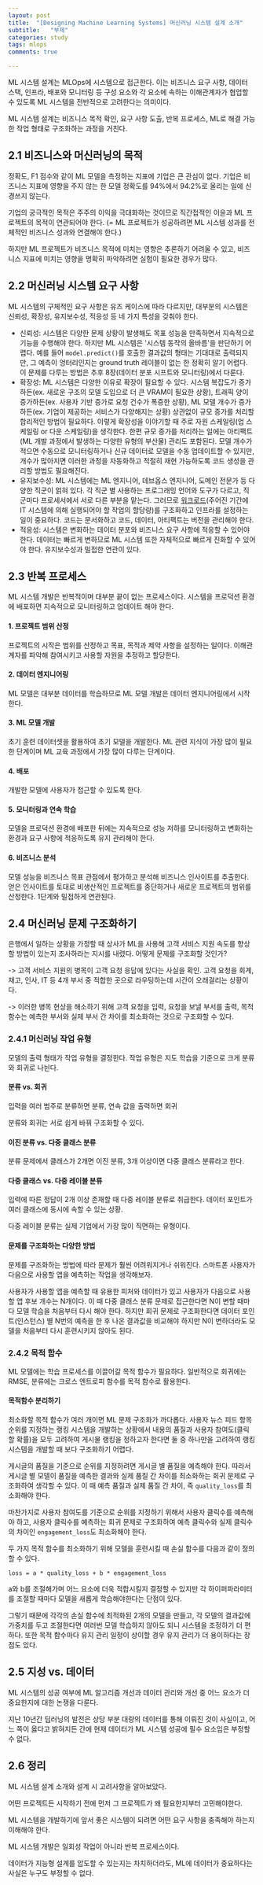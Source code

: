 ```yaml
---
layout: post
title:  "[Designing Machine Learning Systems] 머신러닝 시스템 설계 소개"
subtitle:   "부제"
categories: study
tags: mlops
comments: true

---
```


ML 시스템 설계는 MLOps에 시스템으로 접근한다. 이는 비즈니스 요구 사항, 데이터 스택, 인프라, 배포와 모니터링 등 구성 요소와 각 요소에 속하는 이해관계자가 협업할 수 있도록 ML 시스템을 전반적으로 고려한다는 의미이다.

ML 시스템 설계는 비즈니스 목적 확인, 요구 사항 도출, 반복 프로세스, ML로 해결 가능한 작업 형태로 구조화하는 과정을 거친다.

## 2.1 비즈니스와 머신러닝의 목적
정확도, F1 점수와 같이 ML 모델을 측정하는 지표에 기업은 큰 관심이 없다. 기업은 비즈니스 지표에 영향을 주지 않는 한 모델 정확도를 94%에서 94.2%로 올리는 일에 신경쓰지 않는다.

기업의 궁극적인 목적은 주주의 이익을 극대화하는 것이므로 직간접적인 이윤과 ML 프로젝트의 목적이 연관되어야 한다. (= ML 프로젝트가 성공하려면 ML 시스템 성과를 전체적인 비즈니스 성과와 연결해야 한다.)

하지만 ML 프로젝트가 비즈니스 목적에 미치는 영향은 추론하기 어려울 수 있고, 비즈니스 지표에 미치는 영향을 명확히 파악하려면 실험이 필요한 경우가 많다.

## 2.2 머신러닝 시스템 요구 사항
ML 시스템의 구체적인 요구 사항은 유즈 케이스에 따라 다르지만, 대부분의 시스템은 신뢰성, 확장성, 유지보수성, 적응성 등 네 가지 특성을 갖춰야 한다.

- 신뢰성: 시스템은 다양한 문제 상황이 발생해도 목표 성능을 만족하면서 지속적으로 기능을 수행해야 한다. 하지만 ML 시스템은 '시스템 동작의 올바름'을 판단하기 어렵다. 예를 들어 `model.predict()`를 호출한 결과값의 형태는 기대대로 출력되지만, 그 예측이 엉터리인지는 ground truth 레이블이 없는 한 정확히 알기 어렵다. 이 문제를 다루는 방법은 추후 8장(데이터 분포 시프트와 모니터링)에서 다룬다.
- 확장성: ML 시스템은 다양한 이유로 확장이 필요할 수 있다. 시스템 복잡도가 증가하든(ex. 새로운 구조의 모델 도입으로 더 큰 VRAM이 필요한 상황), 트래픽 양이 증가하든(ex. 사용자 기반 증가로 요청 건수가 폭증한 상황), ML 모델 개수가 증가하든(ex. 기업이 제공하는 서비스가 다양해지는 상황) 상관없이 규모 증가를 처리할 합리적인 방법이 필요하다. 이렇게 확장성을 이야기할 때 주로 자원 스케일링(업 스케일링 or 다운 스케일링)을 생각한다. 한편 규모 증가를 처리하는 일에는 아티팩트(ML 개발 과정에서 발생하는 다양한 유형의 부산물) 관리도 포함된다. 모델 개수가 적으면 수동으로 모니터링하거나 신규 데이터로 모델을 수동 업데이트할 수 있지만, 개수가 많아지면 이러한 과정을 자동화하고 적절히 재현 가능하도록 코드 생성을 관리할 방법도 필요해진다.
- 유지보수성: ML 시스템에는 ML 엔지니어, 데브옵스 엔지니어, 도메인 전문가 등 다양한 직군이 얽혀 있다. 각 직군 별 사용하는 프로그래밍 언어와 도구가 다르고, 직군마다 프로세서에서 서로 다른 부분을 맡는다. 그러므로 [워크로드](https://www.lgcns.com/blog/cns-tech/solution/42692/)(주어진 기간에 IT 시스템에 의해 실행되어야 할 작업의 할당량)를 구조화하고 인프라를 설정하는 일이 중요하다. 코드는 문서화하고 코드, 데이터, 아티팩트는 버전을 관리해야 한다.
- 적응성: 시스템은 변화하는 데이터 분포와 비즈니스 요구 사항에 적응할 수 있어야 한다. 데이터는 빠르게 변하므로 ML 시스템 또한 자체적으로 빠르게 진화할 수 있어야 한다. 유지보수성과 밀접한 연관이 있다.

## 2.3 반복 프로세스
ML 시스템 개발은 반복적이며 대부분 끝이 없는 프로세스이다. 시스템을 프로덕션 환경에 배포하면 지속적으로 모니터링하고 업데이트 해야 한다.

#### 1. 프로젝트 범위 산정
프로젝트의 시작은 범위를 산정하고 목표, 목적과 제약 사항을 설정하는 일이다. 이해관계자를 파악해 참여시키고 사용할 자원을 추정하고 할당한다.

#### 2. 데이터 엔지니어링
ML 모델은 대부분 데이터를 학습하므로 ML 모델 개발은 데이터 엔지니어링에서 시작한다.

#### 3. ML 모델 개발
초기 훈련 데이터셋을 활용하여 초기 모델을 개발한다. ML 관련 지식이 가장 많이 필요한 단계이며 ML 교육 과정에서 가장 많이 다루는 단계이다.

#### 4. 배포
개발한 모델에 사용자가 접근할 수 있도록 한다.

#### 5. 모니터링과 연속 학습
모델을 프로덕션 환경에 배포한 뒤에는 지속적으로 성능 저하를 모니터링하고 변화하는 환경과 요구 사항에 적응하도록 유지 관리해야 한다.

#### 6. 비즈니스 분석
모델 성능을 비즈니스 목표 관점에서 평가하고 분석해 비즈니스 인사이트를 추출한다. 얻은 인사이트를 토대로 비생산적인 프로젝트를 중단하거나 새로운 프로젝트의 범위를 산정한다. 1단계와 밀접하게 연관된다.

## 2.4 머신러닝 문제 구조화하기
은행에서 일하는 상황을 가정할 때 상사가 ML을 사용해 고객 서비스 지원 속도를 향상할 방법이 있는지 조사하라는 지시를 내렸다.
어떻게 문제를 구조화할 것인가?

-> 고객 서비스 지원의 병목이 고객 요청 응답에 있다는 사실을 확인. 고객 요청을 회계, 재고, 인사, IT 등 4개 부서 중 적합한 곳으로 라우팅하는데 시간이 오래걸리는 상황이다.

-> 이러한 병목 현상을 해소하기 위해 고객 요청을 입력, 요청을 보낼 부서를 출력, 목적 함수는 예측한 부서와 실제 부서 간 차이를 최소화하는 것으로 구조화할 수 있다.

### 2.4.1 머신러닝 작업 유형
모델의 출력 형태가 작업 유형을 결정한다. 작업 유형은 지도 학습을 기준으로 크게 분류와 회귀로 나뉜다.

#### 분류 vs. 회귀
입력을 여러 범주로 분류하면 분류, 연속 값을 출력하면 회귀

분류와 회귀는 서로 쉽게 바꿔 구조화할 수 있다.

#### 이진 분류 vs. 다중 클래스 분류
분류 문제에서 클래스가 2개면 이진 분류, 3개 이상이면 다중 클래스 분류라고 한다.

#### 다중 클래스 vs. 다중 레이블 분류
입력에 따른 정답이 2개 이상 존재할 때 다중 레이블 분류로 취급한다. 데이터 포인트가 여러 클래스에 동시에 속할 수 있는 상황.

다중 레이블 분류는 실제 기업에서 가장 많이 직면하는 유형이다.

#### 문제를 구조화하는 다양한 방법
문제를 구조화하는 방법에 따라 문제가 훨씬 어려워지거나 쉬워진다. 스마트폰 사용자가 다음으로 사용할 앱을 예측하는 작업을 생각해보자.

사용자가 사용할 앱을 예측할 때 유용한 피처와 데이터가 있고 사용자가 다음으로 사용할 앱 후보 개수는 N개이다. 이 때 다중 클래스 분류 문제로 접근한다면 N이 변할 때마다 모델 학습을 처음부터 다시 해야 한다. 하지만 회귀 문제로 구조화한다면 데이터 포인트(인스턴스) 별 N번의 예측을 한 후 나온 결과값을 비교해야 하지만 N이 변하더라도 모델을 처음부터 다시 훈련시키지 않아도 된다.

### 2.4.2 목적 함수
ML 모델에는 학습 프로세스를 이끌어갈 목적 함수가 필요하다. 일반적으로 회귀에는 RMSE, 분류에는 크로스 엔트로피 함수를 목적 함수로 활용한다.

#### 목적함수 분리하기
최소화할 목적 함수가 여러 개이면 ML 문제 구조화가 까다롭다. 사용자 뉴스 피드 항목 순위를 지정하는 랭킹 시스템을 개발하는 상황에서 내용의 품질과 사용자 참여도(클릭할 확률)을 모두 고려하여 게시물 랭킹을 정하고자 한다면 둘 중 하나만을 고려하여 랭킹 시스템을 개발할 때 보다 구조화하기 어렵다.

게시글의 품질을 기준으로 순위를 지정하려면 게시글 별 품질을 예측해야 한다. 따라서 게시글 별 모델이 품질을 예측한 결과와 실제 품질 간 차이를 최소화하는 회귀 문제로 구조화하여 생각할 수 있다. 이 때 예측 품질과 실제 품질 간 차이, 즉 `quality_loss`를 최소화해야 한다.

마찬가지로 사용자 참여도를 기준으로 순위를 지정하기 위해서 사용자 클릭수를 예측해야 하고, 사용자 클릭수를 예측하는 회귀 문제로 구조화하여 예측 클릭수와 실제 클릭수의 차이인 `engagement_loss`도 최소화해야 한다.

두 가지 목적 함수를 최소화하기 위해 모델을 훈련시킬 때 손실 함수를 다음과 같이 정의할 수 있다.

```
loss = a * quality_loss + b * engagement_loss
```

a와 b를 조절해가며 어느 요소에 더욱 적합시킬지 결정할 수 있지만 각 하이퍼파라미터를 조절할 때마다 모델을 새롭게 학습해야한다는 단점이 있다.

그렇기 때문에 각각의 손실 함수에 최적화된 2개의 모델을 만들고, 각 모델의 결과값에 가중치를 두고 조절한다면 여러번 모델 학습하지 않아도 되니 시스템을 조정하기 더 편하다. 또한 목적 함수마다 유지 관리 일정이 상이할 경우 유지 관리가 더 용이하다는 장점도 있다.

## 2.5 지성 vs. 데이터
ML 시스템의 성공 여부에 ML 알고리즘 개선과 데이터 관리와 개선 중 어느 요소가 더 중요한지에 대한 논쟁을 다룬다.

지난 10년간 딥러닝의 발전은 상당 부분 대량의 데이터를 통해 이뤄진 것이 사실이고, 어느 쪽이 옳다고 밝혀지든 간에 현재 데이터가 ML 시스템 성공에 필수 요소임은 부정할 수 없다.

## 2.6 정리
ML 시스템 설계 소개와 설계 시 고려사항을 알아보았다.

어떤 프로젝트든 시작하기 전에 먼저 그 프로젝트가 왜 필요한지부터 고민해야한다.

ML 시스템을 개발하기에 앞서 좋은 시스템이 되려면 어떤 요구 사항을 충족해야 하는지 이해해야 한다.

ML 시스템 개발은 일회성 작업이 아니라 반복 프로세스이다.

데이터가 지능형 설계를 압도할 수 있는지는 차치하더라도, ML에 데이터가 중요하다는 사실은 누구도 부정할 수 없다.